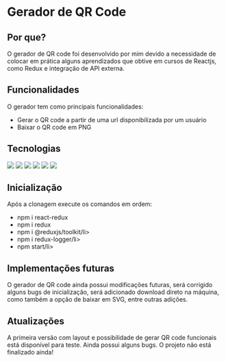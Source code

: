 <h1>Gerador de QR Code</h1>
<h2>Por que?</h2>
<p>O gerador de QR code foi desenvolvido por mim devido a necessidade de colocar em prática alguns aprendizados que obtive em cursos de Reactjs, como Redux e integração de API externa.</p>
<h2>Funcionalidades</h2>
<p>O gerador tem como principais funcionalidades:</p>
<ul>
  <li>Gerar o QR code a partir de uma url disponibilizada por um usuário</li>
  <li>Baixar o QR code em PNG</li>
</ul>
<h2>Tecnologias</h2>
<img src="https://img.shields.io/badge/figma-%23F24E1E.svg?style=for-the-badge&logo=figma&logoColor=white"/>
<img src="https://img.shields.io/badge/html5-%23E34F26.svg?style=for-the-badge&logo=html5&logoColor=white"/>
<img src="https://img.shields.io/badge/css3-%231572B6.svg?style=for-the-badge&logo=css3&logoColor=white"/>
<img src="https://img.shields.io/badge/javascript-%23323330.svg?style=for-the-badge&logo=javascript&logoColor=%23F7DF1E"/>
<img src="https://img.shields.io/badge/react-%2320232a.svg?style=for-the-badge&logo=react&logoColor=%2361DAFB"/>
<img src="https://img.shields.io/badge/redux-%23593d88.svg?style=for-the-badge&logo=redux&logoColor=white"/>
<h2>Inicialização</h2>
<p>Após a clonagem execute os comandos em ordem:</p>
<ul>
  <li>npm i react-redux</li>
  <li>npm i redux</li>
  <li>npm i @reduxjs/toolkit/li>
  <li>npm i redux-logger/li>
  <li>npm start/li>
</ul>
<h2>Implementações futuras</h2>
<p>O gerador de QR code ainda possui modificações futuras, será corrigido alguns bugs de inicialização, será adicionado download direto na máquina, como também a opção de baixar em SVG, entre outras adições.</p>
<h2>Atualizações</h2>
<p>A primeira versão com layout e possibilidade de gerar QR code funcionais está disponível para teste. Ainda possui alguns bugs. O projeto não está finalizado ainda!</p>
